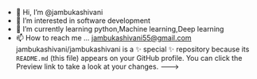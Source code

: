 - 👋 Hi, I’m @jambukashivani
- 👀 I’m interested in software development
- 🌱 I’m currently learning python,Machine learning,Deep learning
- 📫 How to reach me ... jambukashivani55@gmail.com
jambukashivani/jambukashivani is a ✨ special ✨ repository because its `README.md` (this file) appears on your GitHub profile.
You can click the Preview link to take a look at your changes.
--->
